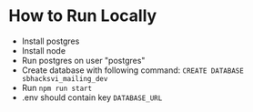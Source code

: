 # How to Run Locally

- Install postgres
- Install node
- Run postgres on user "postgres"
- Create database with following command: ```CREATE DATABASE sbhacksvi_mailing_dev```
- Run ```npm run start```
- .env should contain key ```DATABASE_URL```
